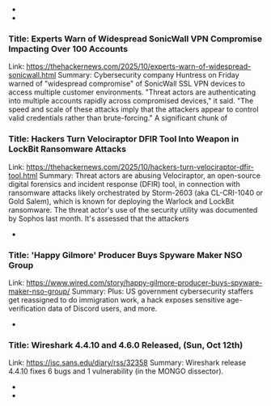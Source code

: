  - 
 - 
### Title: Experts Warn of Widespread SonicWall VPN Compromise Impacting Over 100 Accounts
Link: https://thehackernews.com/2025/10/experts-warn-of-widespread-sonicwall.html
Summary: Cybersecurity company Huntress on Friday warned of "widespread compromise" of SonicWall SSL VPN devices to access multiple customer environments.
"Threat actors are authenticating into multiple accounts rapidly across compromised devices," it said. "The speed and scale of these attacks imply that the attackers appear to control valid credentials rather than brute-forcing."
A significant chunk of

### Title: Hackers Turn Velociraptor DFIR Tool Into Weapon in LockBit Ransomware Attacks
Link: https://thehackernews.com/2025/10/hackers-turn-velociraptor-dfir-tool.html
Summary: Threat actors are abusing Velociraptor, an open-source digital forensics and incident response (DFIR) tool, in connection with ransomware attacks likely orchestrated by Storm-2603 (aka CL-CRI-1040 or Gold Salem), which is known for deploying the Warlock and LockBit ransomware.
The threat actor's use of the security utility was documented by Sophos last month. It's assessed that the attackers

 - 
### Title: 'Happy Gilmore' Producer Buys Spyware Maker NSO Group
Link: https://www.wired.com/story/happy-gilmore-producer-buys-spyware-maker-nso-group/
Summary: Plus: US government cybersecurity staffers get reassigned to do immigration work, a hack exposes sensitive age-verification data of Discord users, and more.

 - 
### Title: Wireshark 4.4.10 and 4.6.0 Released, (Sun, Oct 12th)
Link: https://isc.sans.edu/diary/rss/32358
Summary: Wireshark release 4.4.10 fixes 6 bugs and 1 vulnerability (in the MONGO dissector).&#xd;

 - 
 - 
